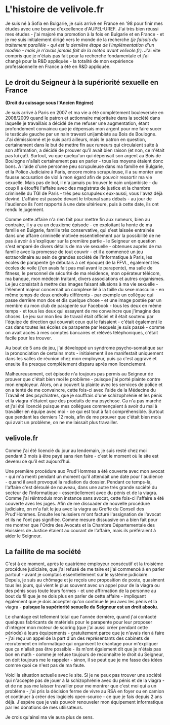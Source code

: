 # L'histoire de velivole.fr

Je suis né à Sofia en Bulgarie, je suis arrivé en France en '98 pour finir mes études avec une bourse d'excellence d'AUPEL-UREF. J'ai très bien réussi mes études - j'ai majoré ma promotion à la fois en Bulgarie et en France - et je me suis initialement dirigé vers le monde de la recherche *(je faisais du traitement parallèle - qui est la dernière étape de l'implémentation d'un modèle - mais je n'avais jamais fait de la météo avant velivole.fr)*. J'ai vite compris que je n'étais pas fait pour la recherche fondamentale et j'ai changé pour la R&D appliquée - la totalité de mon expérience professionnelle en France a été en R&D appliquée.

## Le droit du Seigneur à la supériorité sexuelle en France 
**(Droit du cuissage sous l'Ancien Régime)**

Je suis arrivé à Paris en 2007 et ma vie a été complètement bouleversée en 2008/2009 quand le patron et actionnaire majoritaire dans la société dans laquelle je travaillais a décidé de me refuser une augmentation, étant profondement convaincu que je dépensais mon argent pour me faire sucer le testicule gauche par un nain travesti unijambiste au Bois de Boulogne. J'ai démissionné et je suis parti ailleurs, mais le patron en question, certainement dans le but de mettre fin aux rumeurs qui circulaient suite à son affirmation, a décidé de prouver qu'il avait bien raison (et non, ce n'était pas lui ça!). Surtout, vu que quelqu'un qui dépensait son argent au Bois de Boulogne n'allait certainement pas en parler - tous les moyens étaient donc bons. A l'aide d'une personne peu scrupuleuse dans ma famille en Bulgarie, et la Police Judiciaire à Paris, encore moins scrupuleuse, il a su monter une fausse accusation de viol à mon égard afin de pouvoir ressortir ma vie sexuelle. Mais pas de bol, il n'a jamais pu trouver le nain unijambiste - du coup il a étouffé l'affaire avec des magistrats de justice et la chambre criminelle du TGI de Paris - très peu scrupuleux eux-aussi, vous l'avez déjà deviné. L'affaire est passée devant le tribunal sans débats - au jour de l'audience ils l'ont rapporté à une date ultérieure, puis à cette date, ils ont rendu le jugement.

Comme cette affaire n'a rien fait pour mettre fin aux rumeurs, bien au contraire, il y a eu un deuxième épisode - en exploitant la honte de ma famille en Bulgarie, famille très conservative, qui s'est laissée entrainée dans une affaire criminelle motivée essentiellement par la possibilité de ne pas à avoir à s'expliquer sur la première partie - le Seigneur en question s'est emparé de divers détails de ma vie sexuelle - obtenues auprès de ma famille avec la promesse de tout couvrir - et il a commencé un jeu extraordinaire au sein de grandes société de l'informatique à Paris, les écoles de parapente (je débutais à cet époque) de la FFVL, également les écoles de voile (j'en avais fait pas mal avant le parapente), ma salle de fitness, le personnel de sécurité de ma résidence, mon opérateur télécom, ma banque, mon médecin traitant, divers associations et autres organismes. Le jeu consistait à mettre des images faisant allusions à ma vie sexuelle - l'élément majeur concernait un complexe lié à la taille du sexe masculin - en même temps de deux endroits différents - par exemple un collègue qui passe derrière mon dos et dis quelque chose - et une image postée par un membre du mon club de parapente sur Facebook - tous les deux en même temps - et tous les deux qui essayent de me convaincre que j'imagine des choses. Le jeu sur mon lieu de travail était officiel et il était soutenu par l'équipe de direction qui couvrait ceux qui le faisaient - c'était également le cas dans toutes les écoles de parapente par lesquels je suis passé - comme on avait accès à mes comptes bancaires et rélévés téléphoniques, c'était facile pour les trouver.

Au bout de 5 ans de jeu, j'ai développé un syndrome psycho-somatique sur la prononciation de certains mots - initialement il se manifestait uniquement dans les salles de réunion chez mon employeur, puis ça c'est aggravé et ensuite il a presque complètement disparu après mon licenciement.

Malheureusement, cet épisode n'a toujours pas permis au Seigneur de prouver que c'était bien moi le problème - puisque j'ai porté plainte contre mon employeur. Alors, on a couvert la plainte avec les services de police et on a tenté de me convaincre, cette fois-ci avec l'aide de la Médecine du Travail et des psychiatres, que je souffrais d'une schizophrénie et les pénis et la viagra n'étaient que des produits de ma psychose. Ca n'a pas marché et j'ai été licencié puisque mes collègues commençaient à avoir du mal à travailler en équipe avec moi - ce qui est tout à fait compréhensible. Surtout que pendant les derniers 12 mois, afin de me prouver que c'était bien mois qui avait un problème, on ne me laissait plus travailler.

## velivole.fr

Comme j'ai été licencié du jour au lendemain, je suis resté chez moi pendant 3 mois à être payé sans rien faire - c'est le moment où le site est devenu ce qu'il est aujourd’hui.

Une première procédure aux Prud'Hommes a été couverte avec mon avocat - qui m'a menti pendant un moment qu'il attendait une date pour l'audience - quand il avait provoqué la radiation du dossier. Pendant ce temps-là, l'affaire c'est déroulé de nouveau, dans une autre très grande société du secteur de l'informatique - essentiellement avec du pénis et de la viagra. Comme j'ai réintroduis mon instance sans avocat, cette fois-ci l'affaire a été couverte avec les juges. Afin de me dissuader de nouvelle procédure judiciaire, on m'a fait le jeu avec la viagra au Greffe du Conseil des Prud'Hommes. Ensuite les huissiers m'ont facturé l'assignation de l'avocat et ils ne l'ont pas signifiée. Comme mesure dissuasive on a bien fait pour me montrer que l'Ordre des Avocats et la Chambre Départementale des Huissiers de Justice étaient au courant de l'affaire, mais ils préféraient à aider le Seigneur.

## La faillite de ma société

C'est à ce moment, après le quatrième employeur consécutif et la troisième procédure judiciaire, que j'ai refusé de me taire et j'ai commencé à en parler partout - avant je comptais essentiellement sur le système judiciaire. Depuis, je suis au chômage et je reçois une proposition de poste, quasiment tous les jours, qui vient le plus souvent avec un appel pour de la viagra ou des pénis sous toute leurs formes - et une affirmation de la personne au bout du fil que je ne dois plus en parler de cette affaire - impliquant également que je dois accepter qu'on continue le jeu avec les pénis et la viagra - **puisque la supériorité sexuelle du Seigneur est un droit absolu**.

Le chantage est tellement total que l'année dernière, quand j'ai contacté quelques fabricants de matériels pour le parapente pour leur proposer d'intégrer mon moteur de scoring (que j'ai aussi créer pendant cette période) à leurs équipements - gratuitement parce que je n'avais rien à faire - j'ai reçu un appel de la part d'un des représentants des cabinets de recrutement en informatique qui organisent le chantage pour m'expliquer que ça n'allait pas être possible - ils m'ont également dit que je n'étais pas bon en math - comme je refuse toujours de reconnaître le droit du Seigneur, on doit toujours me le rappeler - sinon, il se peut que je me fasse des idées comme quoi ce n'est pas de ma faute.

Voici la situation actuelle avec le site. Si je ne peux pas trouver une société qui n'accepte pas de jouer à la schizophrénie avec du pénis et de la viagra - et de ne pas me laisser travailler pour me montrer que c'est moi qui a un problème - j'ai pris la décision ferme de vivre au RSA en foyer ou en camion et continuer à créer des logiciels open-source - ce que je fais depuis 2 ans déjà. J'espère que je vais pouvoir renouveler mon équipement informatique par les donations de mes utilisateurs.

Je crois qu'ainsi ma vie aura plus de sens.
